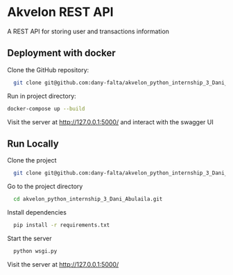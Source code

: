 
# Akvelon REST API

A REST API for storing user and transactions information



## Deployment with docker

Clone the GitHub repository:

```bash
  git clone git@github.com:dany-falta/akvelon_python_internship_3_Dani_Abulaila.git
```
Run in project directory:
```bash
docker-compose up --build
```

Visit the server at http://127.0.0.1:5000/ and interact with the swagger UI
## Run Locally

Clone the project

```bash
  git clone git@github.com:dany-falta/akvelon_python_internship_3_Dani_Abulaila.git
```

Go to the project directory

```bash
  cd akvelon_python_internship_3_Dani_Abulaila.git
```

Install dependencies

```bash
  pip install -r requirements.txt
```

Start the server

```bash
  python wsgi.py
```
Visit the server at 
http://127.0.0.1:5000/